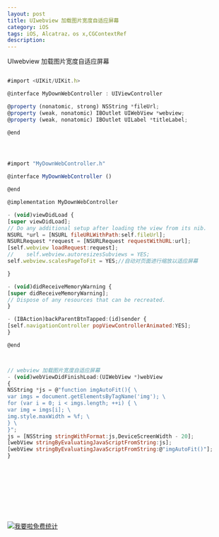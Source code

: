 ```yaml
---
layout: post
title: UIwebview 加载图片宽度自适应屏幕
category: iOS
tags: iOS, Alcatraz，os x,CGContextRef
description:
---
```


UIwebview 加载图片宽度自适应屏幕


```javascript

#import <UIKit/UIKit.h>

@interface MyDownWebController : UIViewController

@property (nonatomic, strong) NSString *fileUrl;
@property (weak, nonatomic) IBOutlet UIWebView *webview;
@property (weak, nonatomic) IBOutlet UILabel *titleLabel;

@end




#import "MyDownWebController.h"

@interface MyDownWebController ()

@end

@implementation MyDownWebController

- (void)viewDidLoad {
[super viewDidLoad];
// Do any additional setup after loading the view from its nib.
NSURL *url = [NSURL fileURLWithPath:self.fileUrl];
NSURLRequest *request = [NSURLRequest requestWithURL:url];
[self.webview loadRequest:request];
//    self.webview.autoresizesSubviews = YES;
self.webview.scalesPageToFit = YES;//自动对页面进行缩放以适应屏幕

}

- (void)didReceiveMemoryWarning {
[super didReceiveMemoryWarning];
// Dispose of any resources that can be recreated.
}

- (IBAction)backParentBtnTapped:(id)sender {
[self.navigationController popViewControllerAnimated:YES];
}

@end



// webview 加载图片宽度自适应屏幕
- (void)webViewDidFinishLoad:(UIWebView *)webView
{
NSString *js = @"function imgAutoFit(){ \
var imgs = document.getElementsByTagName('img'); \
for (var i = 0; i < imgs.length; ++i) { \
var img = imgs[i]; \
img.style.maxWidth = %f; \
} \
}";
js = [NSString stringWithFormat:js,DeviceScreenWidth - 20];
[webView stringByEvaluatingJavaScriptFromString:js];
[webView stringByEvaluatingJavaScriptFromString:@"imgAutoFit()"];
}











```







<script language="javascript" type="text/javascript" src="//js.users.51.la/19176892.js"></script>
<noscript><a href="//www.51.la/?19176892" target="_blank"><img alt="&#x6211;&#x8981;&#x5566;&#x514D;&#x8D39;&#x7EDF;&#x8BA1;" src="//img.users.51.la/19176892.asp" style="border:none" /></a></noscript>


